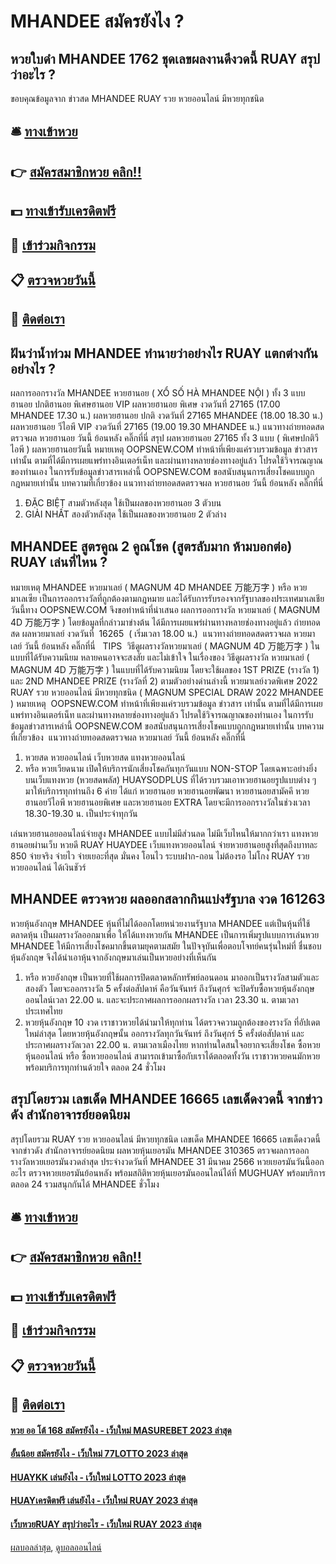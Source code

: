 # MHANDEE สมัครยังไง ?
## หวยใบดำ MHANDEE 1762 ชุดเลขผลงานดีงวดนี้ RUAY สรุปว่าอะไร ?
ขอบคุณข้อมูลจาก ข่าวสด MHANDEE RUAY รวย หวยออนไลน์ มีหวยทุกชนิด

## 🛎 [ทางเข้าหวย](https://bit.ly/3BG5bNw)
## 👉 [สมัครสมาชิกหวย คลิก!!](https://bit.ly/3BG5bNw)
## 💵 [ทางเข้ารับเครดิตฟรี](https://bit.ly/3C3mvgS)
## 👑 [เข้าร่วมกิจกรรม](https://bit.ly/3C3mvgS)
## 📋 [ตรวจหวยวันนี้](https://bit.ly/3C3mvgS)
## 📱 [ติดต่อเรา](https://bit.ly/3C3mvgS)

## ฝันว่าน้ำท่วม MHANDEE ทำนายว่าอย่างไร RUAY แตกต่างกันอย่างไร ?
ผลการออกรางวัล MHANDEE หวยฮานอย ( XỔ SỐ HÀ MHANDEE NỘI ) ทั้ง 3 แบบ ฮานอย ปกติฮานอย พิเศษฮานอย VIP
ผลหวยฮานอย พิเศษ งวดวันที่ 27165 (17.00 MHANDEE 17.30 น.)
ผลหวยฮานอย ปกติ งวดวันที่ 27165 MHANDEE (18.00 18.30 น.)
ผลหวยฮานอย วีไอพี VIP งวดวันที่ 27165 (19.00 19.30 MHANDEE น.)
 แนวทางถ่ายทอดสดตรวจผล หวยฮานอย วันนี้ ย้อนหลัง คลิ๊กที่นี่ 
สรุป ผลหวยฮานอย 27165 ทั้ง 3 แบบ ( พิเศษปกติวีไอพี ) ผลหวยฮานอยวันนี้
หมายเหตุ OOPSNEW.COM ทำหน้าที่เพียงแค่รวบรวมข้อมูล ข่าวสาร เท่านั้น ตามที่ได้มีการเผยแพร่ทางอินเตอร์เน็ท และผ่านทางหลายช่องทางอยู่แล้ว โปรดใช้วิจารณญาณของท่านเอง ในการรับข้อมูลข่าวสารเหล่านี้ OOPSNEW.COM ขอสนับสนุนการเสี่ยงโชคแบบถูกกฎหมายเท่านั้น
บทความที่เกี่ยวข้อง
แนวทางถ่ายทอดสดตรวจผล หวยฮานอย วันนี้ ย้อนหลัง คลิ๊กที่นี่
1. ĐẶC BIỆT สามตัวหลังสุด ใช้เป็นผลของหวยฮานอย 3 ตัวบน
2. GIẢI NHẤT สองตัวหลังสุด ใช้เป็นผลของหวยฮานอย 2 ตัวล่าง

## MHANDEE สูตรคูณ 2 คูณโชค (สูตรลับมาก ห้ามบอกต่อ) RUAY เล่นที่ไหน ?
หมายเหตุ MHANDEE หวยมาเลย์ ( MAGNUM 4D MHANDEE 万能万字 ) หรือ หวยมาเลเซีย เป็นการออกรางวัลที่ถูกต้องตามกฎหมาย และได้รับการรับรองจากรัฐบาลของประเทศมาเลเชีย
วันนี้ทาง OOPSNEW.COM จึงขอทำหน้าที่นำเสนอ ผลการออกรางวัล หวยมาเลย์ ( MAGNUM 4D 万能万字 ) โดยข้อมูลที่กล่าวมาข่างต้น ได้มีการเผยแพร่ผ่านทางหลายช่องทางอยู่แล้ว
ถ่ายทอดสด ผลหวยมาเลย์ งวดวันที่  16265  ( เริ่มเวลา 18.00 น.)
 แนวทางถ่ายทอดสดตรวจผล หวยมาเลย์ วันนี้ ย้อนหลัง คลิ๊กที่นี่  
TIPS  วิธีดูผลรางวัลหวยมาเลย์ ( MAGNUM 4D 万能万字 ) ในแบบที่ได้รับความนิยม
หลายคนอาจจะสงสัย และไม่เข้าใจ ในเรื่องของ วิธีดูผลรางวัล หวยมาเลย์ ( MAGNUM 4D 万能万字 ) ในแบบที่ได้รับความนิยม โดยจะใช้ผลของ 1ST PRIZE (รางวัล 1) และ 2ND MHANDEE PRIZE (รางวัลที่ 2) ตามตัวอย่างด่านล่างนี้
หวยมาเลย์งวดพิเศษ 2022 RUAY รวย หวยออนไลน์ มีหวยทุกชนิด ( MAGNUM SPECIAL DRAW 2022 MHANDEE )
หมายเหตุ  OOPSNEW.COM ทำหน้าที่เพียงแค่รวบรวมข้อมูล ข่าวสาร เท่านั้น ตามที่ได้มีการเผยแพร่ทางอินเตอร์เน็ท และผ่านทางหลายช่องทางอยู่แล้ว โปรดใช้วิจารณญาณของท่านเอง ในการรับข้อมูลข่าวสารเหล่านี้ OOPSNEW.COM ขอสนับสนุนการเสี่ยงโชคแบบถูกกฎหมายเท่านั้น
บทความที่เกี่ยวข้อง
 แนวทางถ่ายทอดสดตรวจผล หวยมาเลย์ วันนี้ ย้อนหลัง คลิ๊กที่นี่  
1. หวยสด หวยออนไลน์ เว็บหวยสด แทงหวยออนไลน์
2. หรือ หวยเวียดนาม เปิดให้บริการนักเสี่ยงโชคกันทุกวันแบบ NON-STOP โดยเฉพาะอย่างยิ่งบนเว็บแทงหวย (หวยสดพลัส) HUAYSODPLUS ที่ได้รวบรวมเอาหวยฮานอยรูปแบบต่าง ๆ มาให้บริการทุกท่านถึง 6 ค่าย ได้แก่ หวยฮานอย หวยฮานอยพัฒนา หวยฮานอยสามัคคี หวยฮานอยวีไอพี หวยฮานอยพิเศษ และหวยฮานอย EXTRA โดยจะมีการออกรางวัลในช่วงเวลา 18.30-19.30 น. เป็นประจำทุกวัน

เล่นหวยฮานอยออนไลน์จ่ายสูง MHANDEE แบบไม่มีส่วนลด ไม่มีเว็บไหนให้มากกว่าเรา แทงหวยฮานอยผ่านเว็บ หวยดี RUAY HUAYDEE เว็บแทงหวยออนไลน์ จ่ายหวยฮานอยสูงที่สุดถึงบาทละ 850 จ่ายจริง จ่ายไว จ่ายเยอะที่สุด มั่นคง โอนไว ระบบฝาก-ถอน ไม่ต้องรอ ไม่โกง RUAY รวย หวยออนไลน์ ได้เงินชัวร์

## MHANDEE ตรวจหวย ผลออกสลากกินแบ่งรัฐบาล งวด 161263
หวยหุ้นอังกฤษ MHANDEE หุ้นที่ไม่ได้ออกโดยหน่วยงานรัฐบาล MHANDEE แต่เป็นหุ้นที่ใช้ตลาดหุ้น เป็นผลรางวัลออกมาเพื่อ ให้ได้แทงหวยกัน MHANDEE เป็นการเพิ่มรูปแบบการเล่นหวย MHANDEE ให้มีการเสี่ยงโชคมากขึ้นตามยุคตามสมัย ในปัจจุบันเพื่อตอบโจทย์คนรุ่นใหม่ที่ ชื่นชอบหุ้นอังกฤษ จึงได้นำเอาหุ้นจากอังกฤษมาเล่นเป็นหวยอย่างที่เห็นกัน
1. หรือ หวยอังกฤษ เป็นหวยที่ใช้ผลการปิดตลาดหลักทรัพย์ลอนดอน มาออกเป็นรางวัลสามตัวและสองตัว โดยจะออกรางวัล 5 ครั้งต่อสัปดาห์ คือวันจันทร์ ถึงวันศุกร์ จะปิดรับซื้อหวยหุ้นอังกฤษออนไลน์เวลา 22.00 น. และจะประกาศผลการออกผลรางวัล เวลา 23.30 น. ตามเวลาประเทศไทย
2. หวยหุ้นอังกฤษ 10 งวด เราชาวหวยได้นำมาให้ทุกท่าน ได้ตรวจความถูกต้องของรางวัล ที่อัปเดตใหม่ล่าสุด โดยหวยหุ้นอังกฤษนั้น ออกรางวัลทุกวันจันทร์ ถึงวันศุกร์ 5 ครั้งต่อสัปดาห์ และ ประกาศผลรางวัลเวลา 22.00 น. ตามเวลาเมืองไทย หากท่านใดสนใจอยากจะเสี่ยงโชค ซื้อหวยหุ้นออนไลน์ หรือ ซื้อหวยออนไลน์ สามารถเข้ามาซื้อกับเราได้ตลอดทั้งวัน เราชาวหวยคนมักหวย พร้อมบริการทุกท่านด้วยใจ ตลอด 24 ชั่วโมง

## สรุปโดยรวม เลขเด็ด MHANDEE 16665 เลขเด็ดงวดนี้ จากข่าวดัง สำนักอาจารย์ยอดนิยม
สรุปโดยรวม RUAY รวย หวยออนไลน์ มีหวยทุกชนิด เลขเด็ด MHANDEE 16665 เลขเด็ดงวดนี้ จากข่าวดัง สำนักอาจารย์ยอดนิยม ผลหวยหุ้นเยอรมัน MHANDEE 310365 ตรวจผลการออกรางวัลหวยเยอรมันงวดล่าสุด ประจำงวดวันที่ MHANDEE 31 มีนาคม 2566 หวยเยอรมันวันนี้ออกอะไร ตรวจหวยเยอรมันย้อนหลัง พร้อมสถิติหวยหุ้นเยอรมันออนไลน์ได้ที่ MUGHUAY พร้อมบริการตลอด 24 รวมสนุกกันได้ MHANDEE ชั่วโมง

## 🛎 [ทางเข้าหวย](https://bit.ly/3BG5bNw)
## 👉 [สมัครสมาชิกหวย คลิก!!](https://bit.ly/3BG5bNw)
## 💵 [ทางเข้ารับเครดิตฟรี](https://bit.ly/3C3mvgS)
## 👑 [เข้าร่วมกิจกรรม](https://bit.ly/3C3mvgS)
## 📋 [ตรวจหวยวันนี้](https://bit.ly/3C3mvgS)
## 📱 [ติดต่อเรา](https://bit.ly/3C3mvgS)

#### [หวย ออ โต้ 168 สมัครยังไง - เว็บใหม่ MASUREBET 2023 ล่าสุด](https://atom.io/themes/หวย%20ออ%20โต้%20168%20สมัครยังไง%20-%20เว็บใหม่%20masurebet%202023%20ล่าสุด)
#### [อั้นน้อย สมัครยังไง - เว็บใหม่ 77LOTTO 2023 ล่าสุด](https://atom.io/themes/อั้นน้อย%20สมัครยังไง%20-%20เว็บใหม่%2077lotto%202023%20ล่าสุด)
#### [HUAYKK เล่นยังไง - เว็บใหม่ LOTTO 2023 ล่าสุด](https://atom.io/themes/huaykk%20เล่นยังไง%20-%20เว็บใหม่%20lotto%202023%20ล่าสุด)
#### [HUAYเครดิตฟรี เล่นยังไง - เว็บใหม่ RUAY 2023 ล่าสุด](https://atom.io/themes/huayเครดิตฟรี%20เล่นยังไง%20-%20เว็บใหม่%20ruay%202023%20ล่าสุด)
#### [เว็บหวยRUAY สรุปว่าอะไร - เว็บใหม่ RUAY 2023 ล่าสุด](https://atom.io/themes/เว็บหวยruay%20สรุปว่าอะไร%20-%20เว็บใหม่%20ruay%202023%20ล่าสุด)

[ผลบอลล่าสุด](https://siamsport.tv "ผลบอลล่าสุด"), [ดูบอลออนไลน์](https://siamsport.tv/ดูบอลสด "ดูบอลออนไลน์")